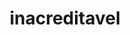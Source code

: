---
layout: post
title: "inacreditavel"
img: "/img/blog/catchorro.jpg"
day: "2024-09-12"
text: "
hoje fui no show do Crizin da Z.O. que o caue me chamou e foi muito bom mas estou meio incredulo porque conheci os amigos dele e todos muito queridos mas uma pessoa estava agressivamente dando em cima de mim e eu nao soube exatamente como reagir porque a pessoa literalmente trabalha como MODELO e eu nem consegui acreditar que uma situacao dessas estava acontecendo entao perdi completamente a oportunidade e devo ter agido como uma completa batata a noite inteira queria ser normal com relacao a essas coisas 
"
---